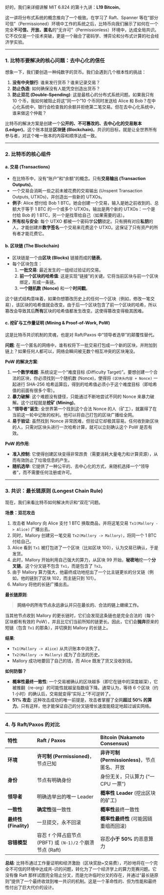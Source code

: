 好的，我们来详细讲解 MIT 6.824 的第十九讲：**L19 Bitcoin**。

这一讲将分布式系统的概念推向了一个极致。在学习了 Raft、Spanner 等在“部分可信”（Permissioned）环境中工作的系统之后，比特币向我们展示了如何在一个完全**不可信、开放、匿名**的“无许可”（Permissionless）环境中，达成全局共识。它不仅仅是一个技术突破，更是一个融合了密码学、博弈论和分布式计算的社会经济学实验。

---

### 1. 比特币要解决的核心问题：去中心化的信任

想象一下，我们要创造一种纯数字的货币。我们会遇到几个根本性的挑战：

1.  **没有中央银行**: 谁来发行货币？谁来记录交易？
2.  **防止伪造**: 如何确保没有人能凭空创造出货币？
3.  **防止双花 (Double-Spending)**: 这是最核心的分布式系统问题。如果我只有 10 个币，我如何被阻止将这“同一个”10 个币同时发送给 Alice 和 Bob？在中心化系统中，银行会检查我的余额并拒绝第二笔交易。但在去中心化系统中，谁来做这个仲裁？

比特币的解决方案是创建一个**公开的、不可篡改的、去中心化的交易账本 (Ledger)**。这个账本就是**区块链 (Blockchain)**。共识的目标，就是让全世界所有参与者，对这个唯一账本的内容和顺序达成一致。

---

### 2. 比特币的核心组件

#### a. 交易 (Transactions)

- 在比特币中，没有“账户”和“余额”的概念。只有**交易输出 (Transaction Outputs)**。
- 一个交易会消耗一些之前未被花费的交易输出 (Unspent Transaction Outputs, UTXOs)，并创造出一些新的 UTXOs。
- **例子**: Alice 想付给 Bob 1 BTC。她会创建一个交易，输入是她之前收到的、总额大于等于 1 BTC 的一个或多个 UTXOs，输出是两个新的 UTXOs：一个是付给 Bob 的 1 BTC，另一个是找零给自己（如果需要的话）。
- **所有权与安全**: 每个 UTXO 都被一个密码学**公钥**锁定。只有拥有对应**私钥**的人，才能创建并**数字签名**一个交易来花费这个 UTXO。这保证了只有资产的所有者才能花费它。

#### b. 区块链 (The Blockchain)

- 区块链是一个由**区块 (Blocks)** 链接而成的**链表**。
- 每个区块包含：
  1.  **一批交易**: 最近发生的一组经过验证的交易。
  2.  **前一个区块的哈希值**: 这是实现“链接”的关键。它将当前区块与前一个区块绑定，形成一条链。
  3.  **一个随机数 (Nonce)** 和一个**时间戳**。

这个链式结构意味着，如果你想篡改历史上的任何一个区块（例如，修改一笔交易），该区块的哈希值就会改变。由于后一个区块包含了前一个区块的哈希，所以篡改会导致其后**所有**区块的哈希值都发生改变。这使得篡改变得极其困难。

#### c. 挖矿与工作量证明 (Mining & Proof-of-Work, PoW)

这是比特币共识机制的灵魂，也是对 Raft/Paxos 中“领导者选举”的颠覆性替代。

**问题**: 在一个匿名的网络中，谁有权将下一批交易打包成一个新的区块，并附加到链上？如果任何人都可以，网络会瞬间被无数个相互冲突的区块淹没。

**PoW 的解决方案**:

1.  **一个数学难题**: 系统设定一个“难度目标 (Difficulty Target)”。要想创建一个合法的区块，你必须找到一个随机数 (Nonce)，使得将 `(区块头内容 + Nonce)` 一起进行 SHA-256 哈希运算后，得到的哈希值必须小于这个难度目标（即哈希值的前面有很多个零）。
2.  **暴力破解**: 这个难题没有捷径，只能通过不断地尝试不同的 Nonce 来暴力破解。这个过程就是**挖矿 (Mining)**。
3.  **“领导者”诞生**: 全世界第一个找到这个合法 Nonce 的人（矿工），就赢得了在当前这一轮中记账的权利。他可以将自己打包的区块广播给全网。
4.  **易于验证**: 虽然找到 Nonce 非常困难，但验证它却极其容易。任何收到新区块的人，只需对区块头进行一次哈希计算，就可以立刻确认这个 PoW 是否有效。

**PoW 的作用**:

- **准入控制**: 它使得创建区块变得非常昂贵（需要消耗大量电力和计算资源），从而有效防止了垃圾信息的产生。
- **随机选举**: 它提供了一种公平的、去中心化的方式，来随机选择一个“领导者”，而不需要任何注册或许可。

---

### 3. 共识：最长链原则 (Longest Chain Rule)

现在，我们来看比特币如何解决共识和“双花”问题。

**场景：双花攻击**

1.  攻击者 Mallory 向 Alice 支付 1 BTC 换取商品，并将这笔交易 `Tx1(Mallory -> Alice)` 广播出去。
2.  同时，Mallory 创建另一笔交易 `Tx2(Mallory -> Mallory)`，将同一个 1 BTC 付给自己。
3.  Alice 看到 `Tx1` 被打包进了一个区块（比如区块 100），认为交易已确认，于是发货。
4.  此时，Mallory 开始利用自己强大的算力，从区块 99 开始，**秘密地**挖一个**分叉链**。这个分叉链不包含 `Tx1`，而是包含了 `Tx2`。
5.  由于 Mallory 算力强大，他最终成功地挖出了一个比主链更长的分叉链（例如，他的链到了区块 102，而主链只到 101）。
6.  Mallory 将他的长链广播出去。

**最长链原则**:

> **网络中的所有节点永远承认并只在最长的、合法的链上继续工作。**

当其他节点收到 Mallory 的更长链时，它们会发现这条链也是完全合法的（每个区块都有有效的 PoW），并且比它们当前所知的链更长。因此，它们会**抛弃**原来的短链（包含 `Tx1` 的那条），并切换到 Mallory 的长链上。

**结果**:

- `Tx1(Mallory -> Alice)` 从共识账本中消失了。
- `Tx2(Mallory -> Mallory)` 成为了合法的历史。
- Mallory 成功地要回了自己的钱，而 Alice 既发了货又没收到钱。

**如何防御？**

- **概率性最终一致性**: 一个交易被确认的区块越多（即它在链中的深度越深），它被推翻（re-org）的可能性就越呈指数级下降。通常认为，等待 6 个区块（约 1 小时）的确认后，交易就变得“实际上”不可逆转了。
- **51% 攻击**: 这种攻击成功的唯一前提是，攻击者掌握了全网**超过 50% 的算力**。只有这样，他才能保证自己的分叉链增长速度能稳定地超过诚实网络。

---

### 4. 与 Raft/Paxos 的对比

| 特性                  | Raft / Paxos                                                | Bitcoin (Nakamoto Consensus)                  |
| :-------------------- | :---------------------------------------------------------- | :-------------------------------------------- |
| **环境**              | **许可制 (Permissioned)**，节点已知                         | **非许可制 (Permissionless)**，节点匿名、开放 |
| **身份**              | 节点有明确身份                                              | 身份无关，只认算力 (“一 CPU 一票”)            |
| **领导者**            | 明确选举出的唯一 Leader                                     | **概率性 Leader** (挖出区块的矿工)            |
| **一致性**            | **确定性**强一致性                                          | **概率性**最终一致性                          |
| **最终性 (Finality)** | 一旦提交，永不回滚                                          | **概率性最终性** (可能因链重组而回滚)         |
| **容错模型**          | 容忍 `f` 个拜占庭节点 (PBFT) 或 `(N-1)/2` 个崩溃节点 (Raft) | 容忍**小于 50%** 的恶意算力                   |

**总结**: 比特币通过工作量证明和经济激励（区块奖励+交易费），巧妙地将在一个完全不可信的环境中达成共-识的问题，转化为了一个经济学上的算力竞赛问题。它没有像 Raft 那样试图完全阻止分叉，而是允许临时分叉的存在，并通过“最长链原则”提供了一个最终收敛到唯一共识的机制。这是一个革命性的、但为性能和最终性付出了巨大代价的设计。
